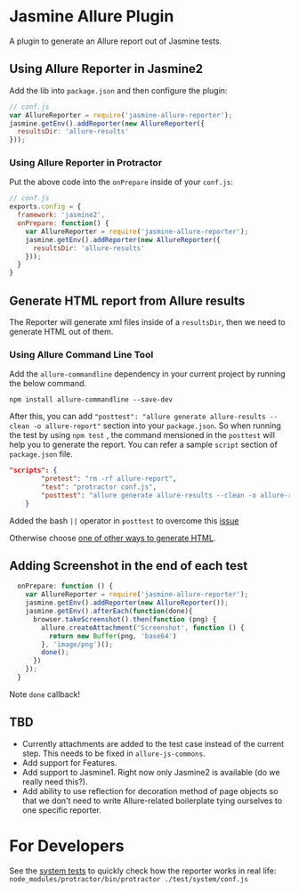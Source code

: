 # Jasmine Allure Plugin

A plugin to generate an Allure report out of Jasmine tests.

## Using Allure Reporter in Jasmine2

Add the lib into `package.json` and then configure the plugin:

```js
// conf.js
var AllureReporter = require('jasmine-allure-reporter');
jasmine.getEnv().addReporter(new AllureReporter({
  resultsDir: 'allure-results'
}));
```
### Using Allure Reporter in Protractor

Put the above code into the `onPrepare` inside of your `conf.js`:
```js
// conf.js
exports.config = {
  framework: 'jasmine2',
  onPrepare: function() {
    var AllureReporter = require('jasmine-allure-reporter');
    jasmine.getEnv().addReporter(new AllureReporter({
      resultsDir: 'allure-results'
    }));
  }
}
```

## Generate HTML report from Allure results

The Reporter will generate xml files inside of a `resultsDir`, then we need to generate HTML out of them. 

### Using Allure Command Line Tool
Add the `allure-commandline` dependency in your current project by running the below command.

```npm install allure-commandline --save-dev```

After this, you can add `"posttest": "allure generate allure-results --clean -o allure-report"` section into your `package.json`. So when running the test by using `npm test` , the command mensioned in the `posttest` will help you to generate the report. You can refer a sample `script` section of `package.json` file.
```json
"scripts": {
        "pretest": "rm -rf allure-report",
        "test": "protractor conf.js",
        "posttest": "allure generate allure-results --clean -o allure-report || true"
    }
```
Added the bash `||` operator in `posttest` to overcome this [issue](https://stackoverflow.com/questions/25292344/npm-posttest-doesnt-trigger-if-npm-test-fails)


Otherwise choose [one of other ways to generate HTML](https://github.com/allure-framework/allure-core/wiki#generating-a-report).

## Adding Screenshot in the end of each test

```javascript
  onPrepare: function () {
    var AllureReporter = require('jasmine-allure-reporter');
    jasmine.getEnv().addReporter(new AllureReporter());
    jasmine.getEnv().afterEach(function(done){
      browser.takeScreenshot().then(function (png) {
        allure.createAttachment('Screenshot', function () {
          return new Buffer(png, 'base64')
        }, 'image/png')();
        done();
      })
    });
  }
```
Note `done` callback! 

## TBD
- Currently attachments are added to the test case instead of the current step. This needs to be fixed in 
 `allure-js-commons`.
- Add support for Features.
- Add support to Jasmine1. Right now only Jasmine2 is available (do we really need this?).
- Add ability to use reflection for decoration method of page objects so that we don't need to write Allure-related
 boilerplate tying ourselves to one specific reporter.

# For Developers

See the [system tests](test/system) to quickly check how the reporter works in real life:
`node_modules/protractor/bin/protractor ./test/system/conf.js`
